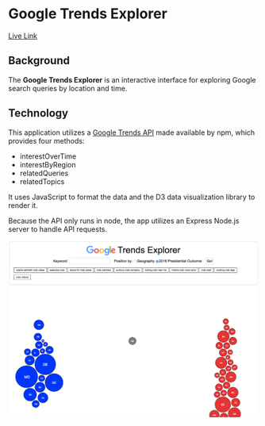 # Google Trends Explorer

[Live Link](http://google-trends-explorer.herokuapp.com/)

## Background

The __Google Trends Explorer__ is an interactive interface for exploring Google search queries by location and time.

## Technology

This application utilizes a [Google Trends API](https://www.npmjs.com/package/google-trends-api) made available by npm, which provides four methods:

* interestOverTime
* interestByRegion
* relatedQueries
* relatedTopics

It uses JavaScript to format the data and the D3 data visualization library to render it.

Because the API only runs in node, the app utilizes an Express Node.js server to handle API requests.

![wireframe](docs/google_trends_explorer_screenshot.png)
